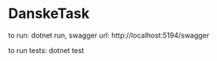 # DanskeTask

to run: dotnet run, 
swagger url: http://localhost:5194/swagger

to run tests: dotnet test
